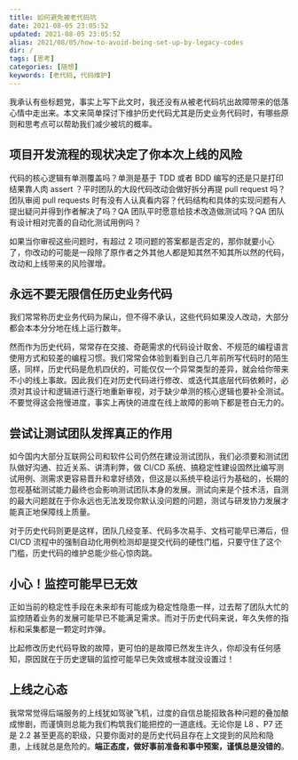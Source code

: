 ```yaml
---
title: 如何避免被老代码坑
date: 2021-08-05 23:05:52
updated: 2021-08-05 23:05:52
alias: 2021/08/05/how-to-avoid-being-set-up-by-legacy-codes
dir: /
tags: [思考]
categories: [随想]
keywords: [老代码, 代码维护]
---
```

我承认有些标题党，事实上写下此文时，我还没有从被老代码坑出故障带来的低落心情中走出来。本文来简单探讨下维护历史代码尤其是历史业务代码时，有哪些原则和思考点可以帮助我们减少被坑的概率。<!--more-->

## 项目开发流程的现状决定了你本次上线的风险
代码的核心逻辑有单测覆盖吗？单测是基于 TDD 或者 BDD 编写的还是只是打印结果靠人肉 assert ？平时团队的大段代码改动会做好拆分再提 pull request 吗？团队审阅 pull requests 时有没有人认真看内容？代码结构和具体的实现问题有人提出疑问并得到作者解决了吗？QA 团队平时愿意给技术改造做测试吗？QA 团队有设计相对完善的自动化测试用例吗？

如果当你审视这些问题时，有超过 2 项问题的答案都是否定的，那你就要小心了，你改动的可能是一段除了原作者之外其他人都是知其然不知其所以然的代码，改动和上线带来的风险骤增。

## 永远不要无限信任历史业务代码
我们常常称历史业务代码为屎山，但不得不承认，这些代码如果没人改动，大部分都会本本分分地在线上运行数年。

然而作为历史代码，常常存在交接、奇葩需求的代码设计取舍、不规范的编程语言使用方式和较差的编程习惯。我们常常会体验到看到自己几年前所写代码时的陌生感，同样，历史代码是危机四伏的，可能仅仅一个异常类型的差异，就会给你带来不小的线上事故。因此我们在对历史代码进行修改、或迭代其底层代码依赖时，必须对其设计和逻辑进行逐行地重新审视，对于缺少单测的核心逻辑也要补全测试。不要觉得这会拖慢进度，事实上再快的进度在线上故障的影响下都是苍白无力的。

## 尝试让测试团队发挥真正的作用
如今国内大部分互联网公司和软件公司仍然在建设测试团队，我们必须要和测试团队做好沟通、拉近关系、讲清利弊，做 CI/CD 系统、搞稳定性建设固然比编写测试用例、测需求更容易晋升和拿好绩效，但这是以系统平稳运行为基础的，长期的忽视基础测试能力最终也会影响测试团队本身的发展。测试向来是个技术活，自测的最大问题就在于你永远也无法发现你默认没问题的问题，测试与研发协力发展才能真正地保障线上质量。

对于历史代码则更是这样，团队几经变革、代码多次易手、文档可能早已滞后，但 CI/CD 流程中的强制自动化用例检测却是提交代码的硬性门槛，只要守住了这个门槛，历史代码的维护总能少些心惊肉跳。

## 小心！监控可能早已无效
正如当前的稳定性手段在未来却有可能成为稳定性隐患一样，过去帮了团队大忙的监控随着业务的发展可能早已不能满足需求。而对于历史代码来说，年久失修的指标和采集都是一颗定时炸弹。

比起修改历史代码导致的故障，更可怕的是故障已然发生许久，你却没有任何感知，原因就在于历史逻辑的监控可能早已失效或根本就没设置过！

## 上线之心态
我常常觉得后端服务的上线犹如驾驶飞机，过度的自信总能招致各种问题的叠加酿成惨剧，而谨慎则总能为我们构筑我们能把控的一道底线。无论你是 L8 、P7 还是 2.2 甚至更高的职级，只要你面对的是历史代码且存在上文提到的风险和隐患，上线就总是危险的。**端正态度，做好事前准备和事中预案，谨慎总是没错的**。